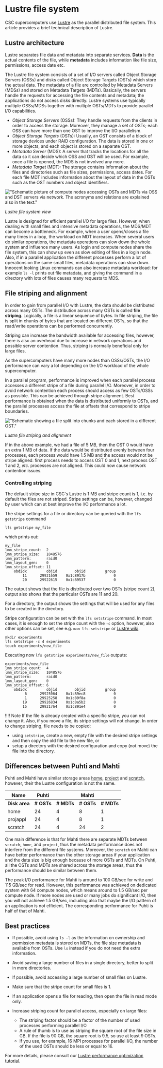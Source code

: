 # Lustre file system

CSC supercomputers use [Lustre](https://www.lustre.org/) as the parallel distributed file system.
This article provides a brief technical description of Lustre.

## Lustre architecture

Lustre separates file data and metadata into separate
services. **Data** is the actual contents of the file, while
**metadata** includes information like file size, permissions, access
date etc.

The Lustre file system consists of a set of I/O servers called Object
Storage Servers (OSSs) and disks called Object Storage Targets (OSTs)
which store the actual data. The metadata of a file are controlled by
Metadata Servers (MDSs) and stored on Metadata Targets
(MDTs). Basically, the servers handle the requests for accessing the
file contents and metadata; the applications do not access disks
directly. Lustre systems use typically multiple OSSs/MDSs together
with multiple OSTs/MDTs to provide parallel I/O capabilities.

* *Object Storage Servers* (OSSs): They handle requests from the clients
  in order to access the storage. Moreover, they manage a set of OSTs;
  each OSS can have more than one OST to improve the I/O parallelism.
* *Object Storage Targets* (OSTs): Usually, an OST consists of a block of
  storage devices under RAID configuration. The data is stored in one or more
  objects, and each object is stored on a separate OST.
* *Metadata Server* (MDS): A server that tracks the locations for all the
  data so it can decide which OSS and OST will be used. For example, once a
  file is opened, the MDS is not involved any more.
* *Metadata Target* (MDT): The storage contains information about
  the files and directories such as file sizes, permissions, access
  dates. For each file MDT includes information about the layout of
  data in the OSTs such as the OST numbers and object identifiers.

!["Schematic picture of compute nodes accessing OSTs and MDTs via OSS and DST servers via network. The acronyms and relations are explained also in the text."](../img/lustre.png 'Lustre file system view')

*Lustre file system view*

Lustre is designed for efficient parallel I/O for large
files. However, when dealing with small files and intensive metadata
operations, the MDS/MDT can become a bottleneck. For example, when a
user opens/closes a file many times in a loop, the workload on
MDT increases. When several users do similar operations, the metadata
operations can slow down the whole system and influence many users. As login
and compute nodes share the file system, this can show up even as slow
editing of files in a login node. Also, if in a parallel application
the different processes perform a lot of operations on the same small
files, metadata operations can slow down. Innocent looking Linux
commands can also increase metadata workload: for example `ls -l`
prints out file metadata, and giving the command in a directory with
lots of files causes many requests to MDS.

## File striping and alignment

In order to gain from parallel I/O with Lustre, the data should be
distributed across many OSTs. The distribution across many OSTs is
called **file striping**. Logically, a file is a linear sequence of
bytes. In file striping, the file is split in chunks
of bytes that are located on different OSTs, so that the read/write
operations can be performed concurrently.

Striping can increase the bandwidth available for accessing files,
however, there is also an overhead due to increase in network
operations and possible server contention. Thus, striping is normally
beneficial only for large files.

As the supercomputers have many more nodes than OSSs/OSTs, the I/O
performance can vary a lot depending on the I/O workload of the whole
supercomputer.

In a parallel program, performance is improved when each parallel process
accesses a different stripe of a file during parallel I/O. Moreover, in order
to avoid network contention each process should access as few OSTs/OSSs as
possible. This can be achieved through stripe alignment. Best
performance is obtained when the data is distributed uniformly to
OSTs, and the parallel processes access the file at offsets that
correspond to stripe boundaries.

!["Schematic showing a file split into chunks and each stored in a different OST."](../img/file_striping.png 'Lustre file striping and alignment')

*Lustre file striping and alignment*

If in the above example, we had a file of 5 MB, then the OST 0 would
have an extra 1 MB of data. If the data would be distributed evenly
between four processes, each process would have 1.5 MB and the access
would not be stripe aligned: first process needs to access OST 0 and
1, next process OST 1 and 2, *etc.* processes are not aligned. This
could now cause network contention issues.

### Controlling striping

The default stripe size in CSC's Lustre is 1 MB and stripe count is 1,
i.e. by default the files are not striped. Stripe settings can be,
however, changed by user which can at best improve the I/O performance
a lot.

The stripe settings for a file or directory can be queried with the
`lfs getstripe` command

```
lfs getstripe my_file
```
which prints out:
```
my_file
lmm_stripe_count:  2
lmm_stripe_size:   1048576
lmm_pattern:       raid0
lmm_layout_gen:    0
lmm_stripe_offset: 11
    obdidx         objid        objid         group
        11      29921659    0x1c8917b             0
        20      29922615    0x1c89537             0

```
The output shows that the file is distributed over two OSTs (stripe
count 2), output also shows that the particular OSTs are 11 and 20.

For a directory, the output shows the settings that will be used for
any files to be created in the directory.

Stripe configuration can be set with the `lfs setstripe` command. In
most cases, it is enough to set the stripe count with the `-c`
option, however, also other options can be set, see e.g. `man
lfs-setstripe` or [Lustre
wiki](https://wiki.lustre.org/Configuring_Lustre_File_Striping).

```
mkdir experiments
lfs setstripe -c 4 experiments
touch experiments/new_file
```
Executing now `lfs getstripe experiments/new_file` outputs:
```
experiments/new_file
lmm_stripe_count:  4
lmm_stripe_size:   1048576
lmm_pattern:       raid0
lmm_layout_gen:    0
lmm_stripe_offset: 6
    obdidx         objid        objid         group
         6      29925064    0x1c89ec8             0
         1      29925258    0x1c89f8a             0
        19      29926834    0x1c8a5b2             0
        15      29921764    0x1c891e4             0

```

!!!! Note If the file is already created with a specific stripe, you
     can not change it. Also, if you move a file, its stripe settings will not
     change. In order to change striping, file needs to be copied:

* using `setstripe`, create a new, empty file with the desired stripe settings
  and then copy the old file to the new file, or
* setup a directory with the desired configuration and copy (not move) the
  file into the directory.

## Differences between Puhti and Mahti

Puhti and Mahti have similar storage areas
[home](disk.md#home-directory), [project](disk.md#projappl-directory)
and [scratch](disk.md#scratch-directory), however, their the Lustre
configuration is not the same.

|  Name       | Puhti  |        | Mahti  |        |
|-------------|--------|--------|--------|--------|
|**Disk area** | **# OSTs** | **# MDTs** | **# OSTs** | **# MDTs** |
| home        |  24    |   4    |    8    |   1    |
| projappl    |  24    |   4    |    8    |   1    |
| scratch     |  24    |   4    |   24    |   2    |


One main difference is that for Mahti there are separate MDTs between
`scratch`, `home`, and `project`, thus the metadata performance does
not interfere from the different file systems. Moreover, the `scratch` on
Mahti can have better performance than the other storage areas if your
application and the data size is big enough because of more OSTs and MDTs. On
Puhti, all the OSTs and MDTs are shared across the storage areas, thus the
performance should be similar between them.

The peak I/O performance for Mahti is around to 100 GB/sec for write
and 115 GB/sec for read. However, this performance was achieved on
dedicated system with 64 compute nodes, which means around to 1.5
GB/sec per compute node. If more nodes are used or many jobs do
significant I/O, then you will not achieve 1.5 GB/sec, including also
that maybe the I/O pattern of an application is not efficient. The
corresponding performance for Puhti is half of that of Mahti.

## Best practices

* If possible, avoid using `ls -l` as the information on ownership and
  permission metadata is stored on MDTs, the file size metadata is available
  from OSTs. Use `ls` instead if you do not need the extra information.

* Avoid saving a large number of files in a single directory, better to split
  in more directories.

* If possible, avoid accessing a large number of small files on Lustre.

* Make sure that the stripe count for small files is 1.

* If an application opens a file for reading, then open the file in read mode
  only.

* Increase striping count for parallel access, especially on large files:
    * The striping factor should be a factor of the number of used processes
      performing parallel I/O
    * A rule of thumb is to use as striping the square root of the file size
      in GB. If the file is 90 GB, the square root is 9.5, so use at least 9
      OSTs.
    * If you use, for example, 16 MPI processes for parallel I/O, the number
      of the used OSTs should be less or equal to 16.

For more details, please consult our [Lustre performance
optimization tutorial](../tutorials/lustre_performance.md).
